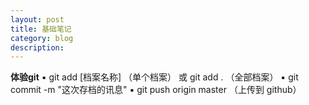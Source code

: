 ```yaml
---
layout: post
title: 基础笔记
category: blog
description:  
---
```


**体验git**
	▪	git add [档案名称] （单个档案） 或 git add . （全部档案）
	▪	git commit -m "这次存档的讯息"
	▪	git push origin master （上传到 github）
 

  

 






